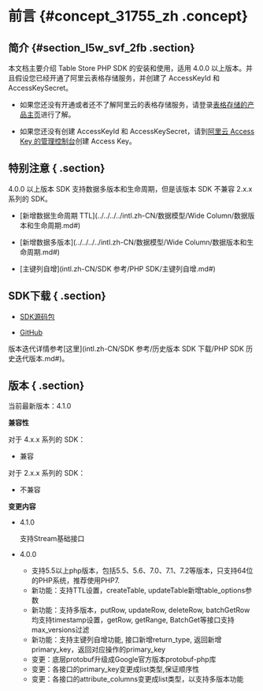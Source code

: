 # 前言 {#concept_31755_zh .concept}

## 简介 {#section_l5w_svf_2fb .section}

本文档主要介绍 Table Store PHP SDK 的安装和使用，适用 4.0.0 以上版本。并且假设您已经开通了阿里云表格存储服务，并创建了 AccessKeyId 和 AccessKeySecret。

-   如果您还没有开通或者还不了解阿里云的表格存储服务，请登录[表格存储的产品主页](https://www.alibabacloud.com/product/table-store)进行了解。

-   如果您还没有创建 AccessKeyId 和 AccessKeySecret，请到[阿里云 Access Key 的管理控制台](https://ak-console.aliyun.com/#/accesskey)创建 Access Key。


## 特别注意 { .section}

4.0.0 以上版本 SDK 支持数据多版本和生命周期，但是该版本 SDK 不兼容 2.x.x 系列的 SDK。

-    [新增数据生命周期 TTL](../../../../intl.zh-CN/数据模型/Wide Column/数据版本和生命周期.md#) 

-    [新增数据多版本](../../../../intl.zh-CN/数据模型/Wide Column/数据版本和生命周期.md#) 

-   [主键列自增](intl.zh-CN/SDK 参考/PHP SDK/主键列自增.md#)


## SDK下载 { .section}

-   [SDK源码包](http://docs-aliyun.cn-hangzhou.oss.aliyun-inc.com/assets/attach/27353/cn_zh/1532416205696/aliyun-tablestore-php-sdk-4.1.0.tar.gz) 

-   [GitHub](https://github.com/aliyun/aliyun-tablestore-php-sdk)


版本迭代详情参考[这里](intl.zh-CN/SDK 参考/历史版本 SDK 下载/PHP SDK 历史迭代版本.md#)。

## 版本 { .section}

当前最新版本：4.1.0

**兼容性**

对于 4.x.x 系列的 SDK：

-   兼容

对于 2.x.x 系列的 SDK：

-   不兼容

**变更内容**

-   4.1.0

    支持Stream基础接口

-   4.0.0
    -   支持5.5以上php版本，包括5.5、5.6、7.0、7.1、7.2等版本，只支持64位的PHP系统，推荐使用PHP7.
    -   新功能：支持TTL设置，createTable, updateTable新增table\_options参数
    -   新功能：支持多版本，putRow, updateRow, deleteRow, batchGetRow均支持timestamp设置，getRow, getRange, BatchGet等接口支持max\_versions过滤
    -   新功能：支持主键列自增功能, 接口新增return\_type, 返回新增primary\_key，返回对应操作的primary\_key
    -   变更：底层protobuf升级成Google官方版本protobuf-php库
    -   变更：各接口的primary\_key变更成list类型,保证顺序性
    -   变更：各接口的attribute\_columns变更成list类型，以支持多版本功能

